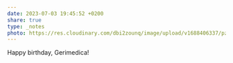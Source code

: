```yaml
---
date: 2023-07-03 19:45:52 +0200
share: true
type: _notes
photo: https://res.cloudinary.com/dbi2zounq/image/upload/v1688406337/pzi7szrsosqi6enwvty3.jpg
---
```

Happy birthday, Gerimedica!
